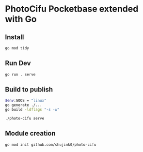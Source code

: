 # PhotoCifu Pocketbase extended with Go

## Install

```bash
go mod tidy
```

## Run Dev

```bash
go run . serve
```

## Build to publish

```bash
$env:GOOS = "linux"
go generate ./...
go build -ldflags "-s -w"

./photo-cifu serve
```

## Module creation

`go mod init github.com/shujink0/photo-cifu`
